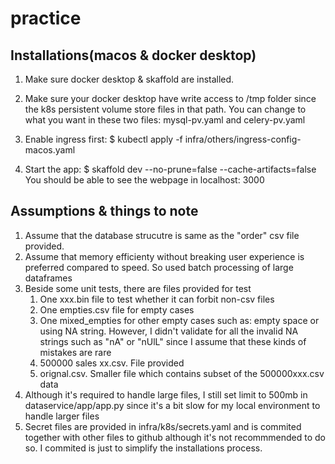 # practice
## Installations(macos & docker desktop)

1. Make sure docker desktop & skaffold are installed.
2. Make sure your docker desktop have write access to /tmp folder since the k8s persistent volume store files in that path. You can change to what you want in these two files: mysql-pv.yaml  and celery-pv.yaml

3. Enable ingress first: 
   $ kubectl apply -f infra/others/ingress-config-macos.yaml 

4. Start the app: 
   $ skaffold dev --no-prune=false --cache-artifacts=false
   You should be able to see the webpage in localhost: 3000


## Assumptions & things to note

1. Assume that the database strucutre is same as the "order" csv file provided.
2. Assume that memory efficienty without breaking user experience is preferred compared to speed. So used batch processing of large dataframes
3. Beside some unit tests, there are files provided for test
   1. One xxx.bin file to test whether it can forbit non-csv files
   2. One empties.csv file for empty cases
   3. One mixed_empties for other empty cases such as: empty space or using NA string. However, I didn't validate for all the invalid NA strings such as "nA" or "nUlL" since I assume that these kinds of mistakes are rare
   4. 500000 sales xx.csv. File provided 
   5. orignal.csv. Smaller file which contains subset of the 500000xxx.csv data
4. Although it's required to handle large files, I still set limit to 500mb in dataservice/app/app.py since it's a bit slow for my local environment to handle larger files
5. Secret files are provided in infra/k8s/secrets.yaml and is commited together with other files to github although it's not recommmended to do so. I commited is just to simplify the installations process.
